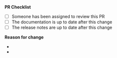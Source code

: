 **PR Checklist**

- [ ] Someone has been assigned to review this PR
- [ ] The documentation is up to date after this change
- [ ] The release notes are up to date after this change

**Reason for change**

- 
- 
